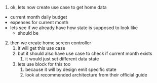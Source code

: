 1. ok, lets now create use case to get home data
- current month daily budget
- expenses for current month
- lets see if we already have how state is supposed to look like
    - should be 

2. then we create home screen controller
    1. it will get this use case 
    2. but it should also have use case to check if current month exists
        1. it would just set different data state
    3. lets use block for this too
        1. because it will by design emit specific state
        2. look at recommended architecture from their official guide